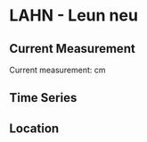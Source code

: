 # LAHN - Leun neu

## Current Measurement

Current measurement: <Value topic="rivers/pegel-online/LAHN/Leun_neu/measurementValue"/> cm

## Time Series

<TimeSeries topic="rivers/pegel-online/LAHN/Leun_neu/measurementValue" period="week" />

## Location

<WorldMap>
  <Marker lat="50.5451202714506" lon="8.355230130810975" labelTopic="rivers/pegel-online/LAHN/Leun_neu" />
</WorldMap>
